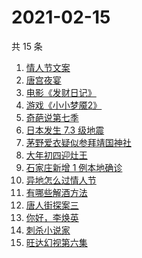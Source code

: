 # 2021-02-15

共 15 条

<!-- BEGIN ZHIHUSEARCH -->
<!-- 最后更新时间 Mon Feb 15 2021 18:07:37 GMT+0800 (CST) -->
1. [情人节文案](https://www.zhihu.com/search?q=情人节文案)
1. [唐宫夜宴](https://www.zhihu.com/search?q=唐宫夜宴)
1. [电影《发财日记》](https://www.zhihu.com/search?q=发财日记)
1. [游戏《小小梦魇2》](https://www.zhihu.com/search?q=小小梦魇2)
1. [奇葩说第七季](https://www.zhihu.com/search?q=奇葩说)
1. [日本发生 7.3 级地震](https://www.zhihu.com/search?q=日本地震)
1. [茅野爱衣疑似参拜靖国神社](https://www.zhihu.com/search?q=茅野爱衣疑似参拜靖国神社)
1. [大年初四迎灶王](https://www.zhihu.com/search?q=大年初四)
1. [石家庄新增 1 例本地确诊](https://www.zhihu.com/search?q=石家庄新增)
1. [异地怎么过情人节](https://www.zhihu.com/search?q=异地情人节怎么过)
1. [有哪些解酒方法](https://www.zhihu.com/search?q=解酒方法)
1. [唐人街探案三](https://www.zhihu.com/search?q=唐探3)
1. [你好，李焕英](https://www.zhihu.com/search?q=李焕英)
1. [刺杀小说家](https://www.zhihu.com/search?q=刺杀小说家好看吗)
1. [旺达幻视第六集](https://www.zhihu.com/search?q=旺达幻视)
<!-- END ZHIHUSEARCH -->
